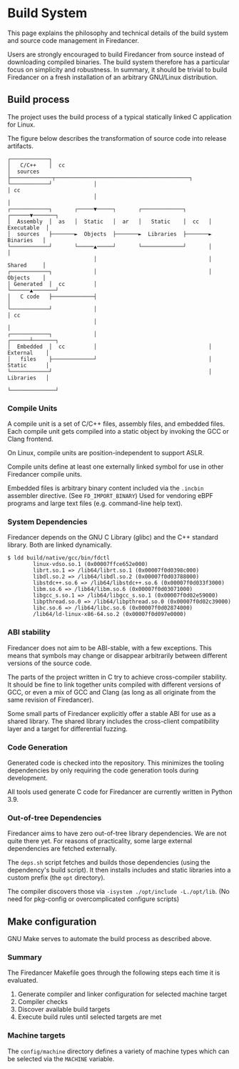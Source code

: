 Build System
============

This page explains the philosophy and technical details of the
build system and source code management in Firedancer.

Users are strongly encouraged to build Firedancer from source instead
of downloading compiled binaries.  The build system therefore has a
particular focus on simplicity and robustness.  In summary, it should
be trivial to build Firedancer on a fresh installation of an arbitrary
GNU/Linux distribution.

Build process
-------------

The project uses the build process of a typical statically linked
C application for Linux.

The figure below describes the transformation of source code into
release artifacts.

```
┌────────────┐
│   C/C++    │  cc
│  sources   ├─────────────┬──────────────────────────────────────────┐
└────────────┘             │                                          │ cc
                           │                                          │
┌────────────┐       ┌─────▼─────┐       ┌─────────────┐       ┌──────▼───────┐
│  Assembly  │  as   │  Static   │  ar   │   Static    │  cc   │  Executable  │
│  sources   ├───────►  Objects  ├───────►  Libraries  ├───────►   Binaries   │
└────────────┘       └─────▲─────┘       └─────────────┘       │              │
                           │                                   │   Shared     │
┌────────────┐             │                                   │   Objects    │
│ Generated  │  cc         │                                   └──────▲───────┘
│   C code   ├─────────────┤                                          │
└────────────┘             │                                          │ cc
                           │                                          │
┌────────────┐             │                                   ┌──────┴───────┐
│  Embedded  │  cc         │                                   │  External    │
│   files    ├─────────────┘                                   │  Static      │
└────────────┘                                                 │  Libraries   │
                                                               └──────────────┘
```

### Compile Units

A compile unit is a set of C/C++ files, assembly files, and embedded
files.  Each compile unit gets compiled into a static object by
invoking the GCC or Clang frontend.

On Linux, compile units are position-independent to support ASLR.

Compile units define at least one externally linked symbol for use
in other Firedancer compile units.

Embedded files is arbitrary binary content included via the `.incbin`
assembler directive.  (See `FD_IMPORT_BINARY`)  Used for vendoring
eBPF programs and large text files (e.g. command-line help text).

### System Dependencies

Firedancer depends on the GNU C Library (glibc) and the C++ standard library.
Both are linked dynamically.

```
$ ldd build/native/gcc/bin/fdctl
        linux-vdso.so.1 (0x00007ffce652e000)
        librt.so.1 => /lib64/librt.so.1 (0x00007f0d0398c000)
        libdl.so.2 => /lib64/libdl.so.2 (0x00007f0d03788000)
        libstdc++.so.6 => /lib64/libstdc++.so.6 (0x00007f0d033f3000)
        libm.so.6 => /lib64/libm.so.6 (0x00007f0d03071000)
        libgcc_s.so.1 => /lib64/libgcc_s.so.1 (0x00007f0d02e59000)
        libpthread.so.0 => /lib64/libpthread.so.0 (0x00007f0d02c39000)
        libc.so.6 => /lib64/libc.so.6 (0x00007f0d02874000)
        /lib64/ld-linux-x86-64.so.2 (0x00007f0d097e0000)
```

### ABI stability

Firedancer does not aim to be ABI-stable, with a few exceptions.
This means that symbols may change or disappear arbitrarily between
different versions of the source code.

The parts of the project written in C try to achieve cross-compiler
stability.  It should be fine to link together units compiled with
different versions of GCC, or even a mix of GCC and Clang (as long
as all originate from the same revision of Firedancer).

Some small parts of Firedancer explicitly offer a stable ABI for use
as a shared library.  The shared library includes the cross-client
compatibility layer and a target for differential fuzzing.

### Code Generation

Generated code is checked into the repository.
This minimizes the tooling dependencies by only requiring the code
generation tools during development.

All tools used generate C code for Firedancer are currently written
in Python 3.9.

### Out-of-tree Dependencies

Firedancer aims to have zero out-of-tree library dependencies.
We are not quite there yet.  For reasons of practicality, some large
external dependencies are fetched externally.

The `deps.sh` script fetches and builds those dependencies (using the
dependency's build script).  It then installs includes and static
libraries into a custom prefix (the `opt` directory).

The compiler discovers those via `-isystem ./opt/include -L./opt/lib`.
(No need for pkg-config or overcomplicated configure scripts)

Make configuration
------------------

GNU Make serves to automate the build process as described above.

### Summary

The Firedancer Makefile goes through the following steps each time
it is evaluated.

1. Generate compiler and linker configuration for selected machine target
2. Compiler checks
3. Discover available build targets
4. Execute build rules until selected targets are met

### Machine targets

The `config/machine` directory defines a variety of machine types
which can be selected via the `MACHINE` variable.
